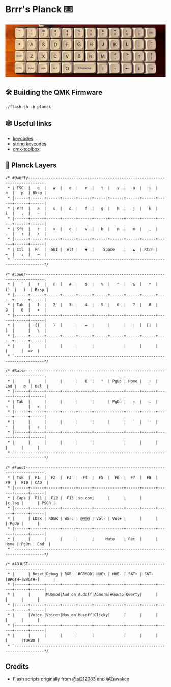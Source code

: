 # Brrr's Planck ⌨️

![Brrr's Planck](https://raw.githubusercontent.com/daniele-salvagni/dan.salvagni.io/master/public/assets/img/content/003/my-planck.png)

## 🛠️ Building the QMK Firmware

    ./flash.sh -b planck

## 🕸️ Useful links

- [keycodes](https://docs.qmk.fm/#/keycodes)
- [string keycodes](https://github.com/qmk/qmk_firmware/blob/master/quantum/send_string_keycodes.h)
- [qmk-toolbox](https://github.com/qmk/qmk_toolbox)

## 🧅 Planck Layers

    /* #Qwerty-----------------------------------------------------------------------------.
     * | ESC~ |   q  |   w  |   e  |   r  |   t  |   y  |   u  |   i  |   o  |   p  | Bksp |
     * |------+------+------+------+------+------+------+------+------+------+------+------|
     * | PTT  |   a  |   s  |   d  |   f  |   g  |   h  |   j  |   k  |   l  |   ;  |   -  |
     * |------+------+------+------+------+------+------+------+------+------+------+------|
     * | Sft  |   z  |   x  |   c  |   v  |   b  |   n  |   m  |   ,  |   .  |   ↑  |   /  |
     * |------+------+------+------+------+------+------+------+------+------+------+------|
     * | Ctl  |  Fn  |  GUI |  Alt |   ▼  |    Space    |   ▲  | Rtrn |   ←  |   ↓  |   →  |
     * `-----------------------------------------------------------------------------------*/

<!-- tsk -->

    /* #Lower------------------------------------------------------------------------------.
     * |   `  |   !  |   @  |   #  |   $  |   %  |   ^  |   &  |   *  |  ()  |   )  | Bksp |
     * |------+------+------+------+------+------+------+------+------+------+------+------|
     * | Tab  |   1  |   2  |   3  |   4  |   5  |   6  |   7  |   8  |   9  |   0  |   +  |
     * |------+------+------+------+------+------+------+------+------+------+------+------|
     * |      |  {}  |   }  |      |   =  |      |      |   |  |  []  |   ]  |      |   \  |
     * |------+------+------+------+------+------+------+------+------+------+------+------|
     * |      |      |      |      |      |             |      |      |      |      |  =>  |
     * `-----------------------------------------------------------------------------------*/

<!-- tsk -->

    /* #Raise------------------------------------------------------------------------------.
     * |      |      |      |      |   €  |   °  | PgUp | Home |   ↑  |  End |   ø  | Del  |
     * |------+------+------+------+------+-------------+------+------+------+------+------|
     * | Tab  |      |      |      |      |      | PgDn |   ←  |   ↓  |   →  |      |   ×  |
     * |------+------+------+------+------+-------------+------+------+------+------+------|
     * |      |      |      |      |      |      |      |   `  |   '  |   "  |      |   ÷  |
     * |------+------+------+------+------+-------------+------+------+------+------+------|
     * |      |      |      |      |      |             |      |      |      |      |      |
     * `-----------------------------------------------------------------------------------*/

<!-- tsk -->

    /* #Funct------------------------------------------------------------------------------.
     * | Tsk  |  F1  |  F2  |  F3  |  F4  |  F5  |  F6  |  F7  |  F8  |  F9  |  F10 | CAD  |
     * |------+------+------+------+------+-------------+------+------+------+------+------|
     * | Caps |  F11 |  F12 |  F13 |so.com|      |      |      |      |c.log |      | PSCR |
     * |------+------+------+------+------+-------------+------+------+------+------+------|
     * |      | LDSK | RDSK | WSrc | @@@@ | Vol- | Vol+ |      |      |      | PgUp |      |
     * |------+------+------+------+------+-------------+------+------+------+------+------|
     * |      |      |      |      |      |     Mute    | Ret  |      | Home | PgDn | End  |
     * `-----------------------------------------------------------------------------------*/

<!-- tsk -->

    /* #ADJUST-----------------------------------------------------------------------------.
     * |      | Reset|Debug | RGB  |RGBMOD| HUE+ | HUE- | SAT+ | SAT- |BRGTH+|BRGTH-|      |
     * |------+------+------+------+------+------+------+------+------+------+------+------|
     * |      |      |MUSmod|Aud on|Audoff|AGnorm|AGswap|Qwerty|      |      |      |      |
     * |------+------+------+------+------+------+------+------+------+------+------+------|
     * |      |Voice-|Voice+|Mus on|Musoff|Clicky|      |      |      |      |      |      |
     * |------+------+------+------+------+------+------+------+------+------+------+------|
     * |      |      |      |      |      |             |      |      |      |      |TURBO |
     * `-----------------------------------------------------------------------------------*/

## Credits

- Flash scripts originally from [@ai212983](https://github.com/ai212983) and [@Zawaken](https://github.com/Zawaken)
